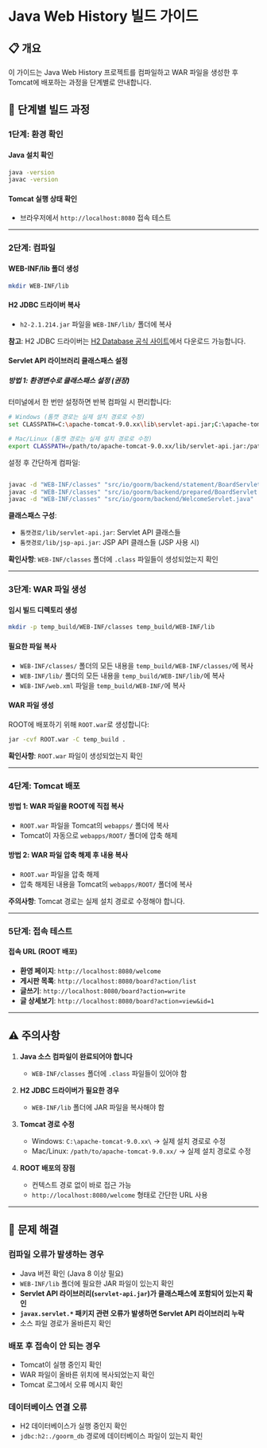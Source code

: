 # Java Web History 빌드 가이드

## 📋 개요

이 가이드는 Java Web History 프로젝트를 컴파일하고 WAR 파일을 생성한 후 Tomcat에 배포하는 과정을 단계별로 안내합니다.

## 🚀 단계별 빌드 과정

### 1단계: 환경 확인

#### Java 설치 확인

```bash
java -version
javac -version
```

#### Tomcat 실행 상태 확인

- 브라우저에서 `http://localhost:8080` 접속 테스트

---

### 2단계: 컴파일

#### WEB-INF/lib 폴더 생성

```bash
mkdir WEB-INF/lib
```

#### H2 JDBC 드라이버 복사

- `h2-2.1.214.jar` 파일을 `WEB-INF/lib/` 폴더에 복사

**참고**: H2 JDBC 드라이버는 [H2 Database 공식 사이트](http://www.h2database.com/)에서 다운로드 가능합니다.

#### Servlet API 라이브러리 클래스패스 설정

##### 방법 1: 환경변수로 클래스패스 설정 (권장)

터미널에서 한 번만 설정하면 반복 컴파일 시 편리합니다:

```bash
# Windows (톰캣 경로는 실제 설치 경로로 수정)
set CLASSPATH=C:\apache-tomcat-9.0.xx\lib\servlet-api.jar;C:\apache-tomcat-9.0.xx\lib\jsp-api.jar;

# Mac/Linux (톰캣 경로는 실제 설치 경로로 수정)
export CLASSPATH=/path/to/apache-tomcat-9.0.xx/lib/servlet-api.jar:/path/to/apache-tomcat-9.0.xx/lib/jsp-api.jar:
```

설정 후 간단하게 컴파일:

```cmd

javac -d "WEB-INF/classes" "src/io/goorm/backend/statement/BoardServlet.java"
javac -d "WEB-INF/classes" "src/io/goorm/backend/prepared/BoardServlet.java"
javac -d "WEB-INF/classes" "src/io/goorm/backend/WelcomeServlet.java"
```

**클래스패스 구성**:

- `톰캣경로/lib/servlet-api.jar`: Servlet API 클래스들
- `톰캣경로/lib/jsp-api.jar`: JSP API 클래스들 (JSP 사용 시)

**확인사항**: `WEB-INF/classes` 폴더에 `.class` 파일들이 생성되었는지 확인

---

### 3단계: WAR 파일 생성

#### 임시 빌드 디렉토리 생성

```bash
mkdir -p temp_build/WEB-INF/classes temp_build/WEB-INF/lib
```

#### 필요한 파일 복사

- `WEB-INF/classes/` 폴더의 모든 내용을 `temp_build/WEB-INF/classes/`에 복사
- `WEB-INF/lib/` 폴더의 모든 내용을 `temp_build/WEB-INF/lib/`에 복사
- `WEB-INF/web.xml` 파일을 `temp_build/WEB-INF/`에 복사

#### WAR 파일 생성

ROOT에 배포하기 위해 `ROOT.war`로 생성합니다:

```bash
jar -cvf ROOT.war -C temp_build .
```

**확인사항**: `ROOT.war` 파일이 생성되었는지 확인

---

### 4단계: Tomcat 배포

#### 방법 1: WAR 파일을 ROOT에 직접 복사

- `ROOT.war` 파일을 Tomcat의 `webapps/` 폴더에 복사
- Tomcat이 자동으로 `webapps/ROOT/` 폴더에 압축 해제

#### 방법 2: WAR 파일 압축 해제 후 내용 복사

- `ROOT.war` 파일을 압축 해제
- 압축 해제된 내용을 Tomcat의 `webapps/ROOT/` 폴더에 복사

**주의사항**: Tomcat 경로는 실제 설치 경로로 수정해야 합니다.

---

### 5단계: 접속 테스트

#### 접속 URL (ROOT 배포)

- **환영 페이지**: `http://localhost:8080/welcome`
- **게시판 목록**: `http://localhost:8080/board?action/list`
- **글쓰기**: `http://localhost:8080/board?action=write`
- **글 상세보기**: `http://localhost:8080/board?action=view&id=1`

---

## ⚠️ 주의사항

1. **Java 소스 컴파일이 완료되어야 합니다**

   - `WEB-INF/classes` 폴더에 `.class` 파일들이 있어야 함

2. **H2 JDBC 드라이버가 필요한 경우**

   - `WEB-INF/lib` 폴더에 JAR 파일을 복사해야 함

3. **Tomcat 경로 수정**

   - Windows: `C:\apache-tomcat-9.0.xx\` → 실제 설치 경로로 수정
   - Mac/Linux: `/path/to/apache-tomcat-9.0.xx/` → 실제 설치 경로로 수정

4. **ROOT 배포의 장점**
   - 컨텍스트 경로 없이 바로 접근 가능
   - `http://localhost:8080/welcome` 형태로 간단한 URL 사용

---

## 🔧 문제 해결

### 컴파일 오류가 발생하는 경우

- Java 버전 확인 (Java 8 이상 필요)
- `WEB-INF/lib` 폴더에 필요한 JAR 파일이 있는지 확인
- **Servlet API 라이브러리(`servlet-api.jar`)가 클래스패스에 포함되어 있는지 확인**
- **`javax.servlet.*` 패키지 관련 오류가 발생하면 Servlet API 라이브러리 누락**
- 소스 파일 경로가 올바른지 확인

### 배포 후 접속이 안 되는 경우

- Tomcat이 실행 중인지 확인
- WAR 파일이 올바른 위치에 복사되었는지 확인
- Tomcat 로그에서 오류 메시지 확인

### 데이터베이스 연결 오류

- H2 데이터베이스가 실행 중인지 확인
- `jdbc:h2:./goorm_db` 경로에 데이터베이스 파일이 있는지 확인
